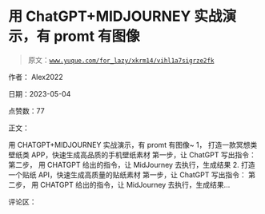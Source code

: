 # 用 ChatGPT+MIDJOURNEY 实战演示，有 promt 有图像

> 原文：[`www.yuque.com/for_lazy/xkrm14/vihl1a7sigrze2fk`](https://www.yuque.com/for_lazy/xkrm14/vihl1a7sigrze2fk)

作者： Alex2022

日期：2023-05-04

点赞数：77

正文：

用 CHATGPT+MIDJOURNEY 实战演示，有 promt 有图像~ 1， 打造一款冥想类壁纸类 APP，快速生成高品质的手机壁纸素材 第一步，让 ChatGPT 写出指令： 第二步， 用 CHATGPT 给出的指令，让 MidJourney 去执行，生成结果 2\. 打造一个贴纸 API，快速生成高质量的贴纸素材 第一步，让 ChatGPT 写出指令： 第二步， 用 CHATGPT 给出的指令，让 MidJourney 去执行，生成结果...

评论区：



